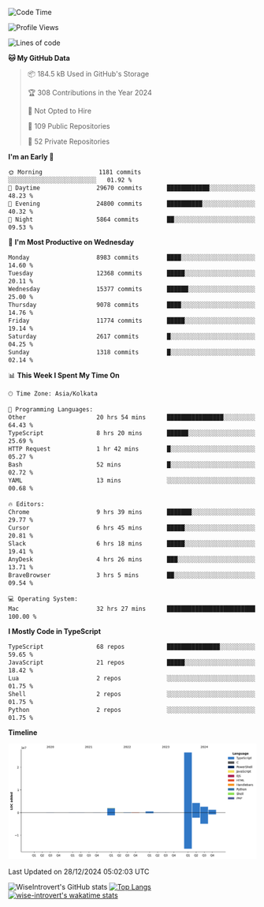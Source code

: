 <!--START_SECTION:waka-->
![Code Time](http://img.shields.io/badge/Code%20Time-2%2C037%20hrs%2025%20mins-blue)

![Profile Views](http://img.shields.io/badge/Profile%20Views-0-blue)

![Lines of code](https://img.shields.io/badge/From%20Hello%20World%20I%27ve%20Written-37.6%20million%20lines%20of%20code-blue)

**🐱 My GitHub Data** 

> 📦 184.5 kB Used in GitHub's Storage 
 > 
> 🏆 308 Contributions in the Year 2024
 > 
> 🚫 Not Opted to Hire
 > 
> 📜 109 Public Repositories 
 > 
> 🔑 52 Private Repositories 
 > 
**I'm an Early 🐤** 

```text
🌞 Morning                1181 commits        ░░░░░░░░░░░░░░░░░░░░░░░░░   01.92 % 
🌆 Daytime                29670 commits       ████████████░░░░░░░░░░░░░   48.23 % 
🌃 Evening                24800 commits       ██████████░░░░░░░░░░░░░░░   40.32 % 
🌙 Night                  5864 commits        ██░░░░░░░░░░░░░░░░░░░░░░░   09.53 % 
```
📅 **I'm Most Productive on Wednesday** 

```text
Monday                   8983 commits        ████░░░░░░░░░░░░░░░░░░░░░   14.60 % 
Tuesday                  12368 commits       █████░░░░░░░░░░░░░░░░░░░░   20.11 % 
Wednesday                15377 commits       ██████░░░░░░░░░░░░░░░░░░░   25.00 % 
Thursday                 9078 commits        ████░░░░░░░░░░░░░░░░░░░░░   14.76 % 
Friday                   11774 commits       █████░░░░░░░░░░░░░░░░░░░░   19.14 % 
Saturday                 2617 commits        █░░░░░░░░░░░░░░░░░░░░░░░░   04.25 % 
Sunday                   1318 commits        █░░░░░░░░░░░░░░░░░░░░░░░░   02.14 % 
```


📊 **This Week I Spent My Time On** 

```text
🕑︎ Time Zone: Asia/Kolkata

💬 Programming Languages: 
Other                    20 hrs 54 mins      ████████████████░░░░░░░░░   64.43 % 
TypeScript               8 hrs 20 mins       ██████░░░░░░░░░░░░░░░░░░░   25.69 % 
HTTP Request             1 hr 42 mins        █░░░░░░░░░░░░░░░░░░░░░░░░   05.27 % 
Bash                     52 mins             █░░░░░░░░░░░░░░░░░░░░░░░░   02.72 % 
YAML                     13 mins             ░░░░░░░░░░░░░░░░░░░░░░░░░   00.68 % 

🔥 Editors: 
Chrome                   9 hrs 39 mins       ███████░░░░░░░░░░░░░░░░░░   29.77 % 
Cursor                   6 hrs 45 mins       █████░░░░░░░░░░░░░░░░░░░░   20.81 % 
Slack                    6 hrs 18 mins       █████░░░░░░░░░░░░░░░░░░░░   19.41 % 
AnyDesk                  4 hrs 26 mins       ███░░░░░░░░░░░░░░░░░░░░░░   13.71 % 
BraveBrowser             3 hrs 5 mins        ██░░░░░░░░░░░░░░░░░░░░░░░   09.54 % 

💻 Operating System: 
Mac                      32 hrs 27 mins      █████████████████████████   100.00 % 
```

**I Mostly Code in TypeScript** 

```text
TypeScript               68 repos            ███████████████░░░░░░░░░░   59.65 % 
JavaScript               21 repos            █████░░░░░░░░░░░░░░░░░░░░   18.42 % 
Lua                      2 repos             ░░░░░░░░░░░░░░░░░░░░░░░░░   01.75 % 
Shell                    2 repos             ░░░░░░░░░░░░░░░░░░░░░░░░░   01.75 % 
Python                   2 repos             ░░░░░░░░░░░░░░░░░░░░░░░░░   01.75 % 
```



**Timeline**

![Lines of Code chart](https://raw.githubusercontent.com/wise-introvert/wise-introvert/master/assets/bar_graph.png)


 Last Updated on 28/12/2024 05:02:03 UTC
<!--END_SECTION:waka-->

![WiseIntrovert's GitHub stats](https://github-readme-stats.vercel.app/api?username=wise-introvert&count_private=true&show_icons=true)
[![Top Langs](https://github-readme-stats.vercel.app/api/top-langs/?username=wise-introvert&langs_count=10)](https://github.com/anuraghazra/github-readme-stats)
[![wise-introvert's wakatime stats](https://github-readme-stats.vercel.app/api/wakatime?username=wiseintrovert)](https://github.com/anuraghazra/github-readme-stats)
